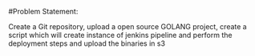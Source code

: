 #Problem Statement:

Create a Git repository, upload a open source GOLANG project, create a  script which will create instance of jenkins pipeline and perform the deployment steps and upload the binaries in s3

